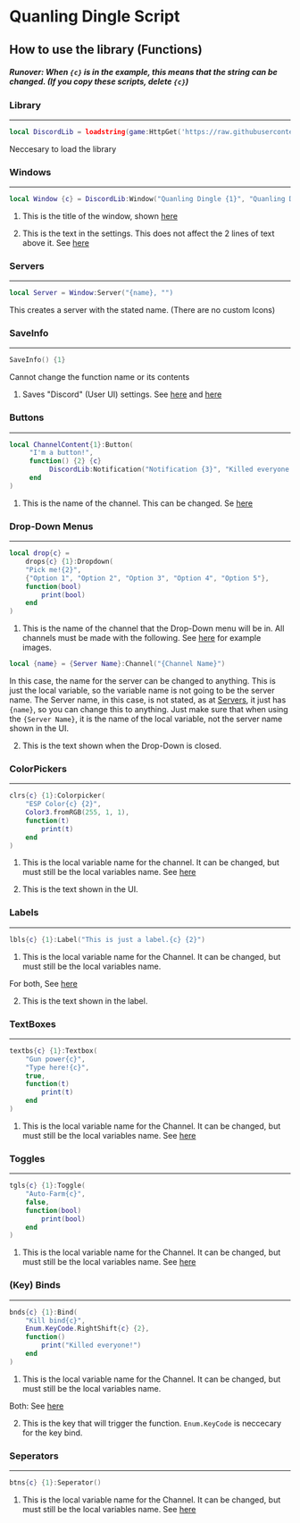 # Quanling Dingle Script


## How to use the library (Functions)

##### Runover: When `{c}` is in the example, this means that the string can be changed. (If you copy these scripts, delete `{c}`)

### Library

------
```lua
local DiscordLib = loadstring(game:HttpGet('https://raw.githubusercontent.com/ThatError404/Quanling-Dingle-Script/main/ui-lib.lua', true))()
```
Neccesary to load the library

### Windows

------
```lua
local Window {c} = DiscordLib:Window("Quanling Dingle {1}", "Quanling Dingle Engine {2}")
```

1. This is the title of the window, shown [here](https://github.com/ThatError404/Quanling-Dingle-Script/blob/main/Example%20Images/QDS-MD-1.png?raw=true)

2. This is the text in the settings. This does not affect the 2 lines of text above it. See [here](https://github.com/ThatError404/Quanling-Dingle-Script/blob/main/Example%20Images/QDS-MD-2.png?raw=true)

### Servers

------
```lua
local Server = Window:Server("{name}, "")
```

This creates a server with the stated name. (There are no custom Icons)

### SaveInfo

------
```lua
SaveInfo() {1}
```
Cannot change the function name or its contents
1. Saves "Discord" (User UI) settings. See [here](https://github.com/ThatError404/Quanling-Dingle-Script/blob/main/Example%20Scripts/SaveInfo.lua) and [here](https://github.com/ThatError404/Quanling-Dingle-Script/blob/main/Example%20Images/QDS-MD-3.png?raw=true)


### Buttons

------

```lua
local ChannelContent{1}:Button(
     "I'm a button!",
     function() {2} {c}
          DiscordLib:Notification("Notification {3}", "Killed everyone! {4}", "Okay! {5}")
     end
)
```

1. This is the name of the channel. This can be changed. Se [here](https://github.com/ThatError404/Quanling-Dingle-Script/blob/main/Example%20Images/QDS-MD-4.png?raw=true)

### Drop-Down Menus

------

```lua
local drop{c} =
    drops{c} {1}:Dropdown(
    "Pick me!{2}",
    {"Option 1", "Option 2", "Option 3", "Option 4", "Option 5"},
    function(bool)
        print(bool)
    end
)
```

1. This is the name of the channel that the Drop-Down menu will be in. All channels must be made with the following. See [here](https://github.com/ThatError404/Quanling-Dingle-Script/blob/main/Example%20Images/QDS-MD-5.png?raw=true) for example images.
```lua
local {name} = {Server Name}:Channel("{Channel Name}")
```
In this case, the name for the server can be changed to anything. This is just the local variable, so the variable name is not going to be the server name. The Server name, in this case, is not stated, as at [Servers](https://github.com/ThatError404/Quanling-Dingle-Script/blob/main/README.md#servers), it just has `{name}`, so you can change this to anything. Just make sure that when using the `{Server Name}`, it is the name of the local variable, not the server name shown in the UI.

2. This is the text shown when the Drop-Down is closed.

### ColorPickers

------

```lua
clrs{c} {1}:Colorpicker(
    "ESP Color{c} {2}",
    Color3.fromRGB(255, 1, 1),
    function(t)
        print(t)
    end
)
```

1. This is the local variable name for the channel. It can be changed, but must still be the local variables name. See [here](https://github.com/ThatError404/Quanling-Dingle-Script/blob/main/Example%20Images/QDS-MD-6.png?raw=true)

2. This is the text shown in the UI.

### Labels

------

```lua
lbls{c} {1}:Label("This is just a label.{c} {2}")
```

1. This is the local variable name for the Channel. It can be changed, but must still be the local variables name.

For both, See [here](https://github.com/ThatError404/Quanling-Dingle-Script/blob/main/Example%20Images/QDS-MD-7.png?raw=true)

2. This is the text shown in the label.

### TextBoxes

------

```lua
textbs{c} {1}:Textbox(
    "Gun power{c}",
    "Type here!{c}",
    true,
    function(t)
        print(t)
    end
)
```

1. This is the local variable name for the Channel. It can be changed, but must still be the local variables name. See [here](https://github.com/ThatError404/Quanling-Dingle-Script/blob/main/Example%20Images/QDS-MD-8.png?raw=true)

### Toggles

------

```lua
tgls{c} {1}:Toggle(
    "Auto-Farm{c}",
    false,
    function(bool)
        print(bool)
    end
)
```
1. This is the local variable name for the Channel. It can be changed, but must still be the local variables name. See [here](https://github.com/ThatError404/Quanling-Dingle-Script/blob/main/Example%20Images/QDS-MD-9.png?raw=true)

### (Key) Binds

------

```lua
bnds{c} {1}:Bind(
    "Kill bind{c}",
    Enum.KeyCode.RightShift{c} {2},
    function()
        print("Killed everyone!")
    end
)
```
1. This is the local variable name for the Channel. It can be changed, but must still be the local variables name.

Both: See [here](https://github.com/ThatError404/Quanling-Dingle-Script/blob/main/Example%20Images/QDS-MD-10.png?raw=true)

2. This is the key that will trigger the function. `Enum.KeyCode` is neccecary for the key bind.

### Seperators

------

```lua
btns{c} {1}:Seperator()
```

1. This is the local variable name for the Channel. It can be changed, but must still be the local variables name. See [here](https://github.com/ThatError404/Quanling-Dingle-Script/blob/main/Example%20Images/QDS-MD-11.png?raw=true)
